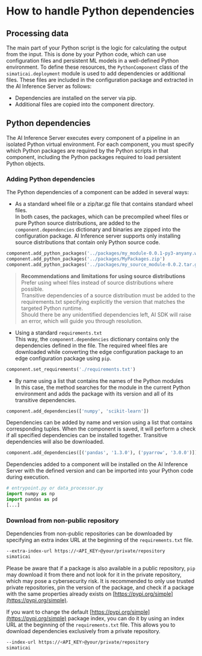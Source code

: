 # How to handle Python dependencies

## Processing data

The main part of your Python script is the logic for calculating the output from the input. This is done by your Python code, which can use configuration files and persistent ML models in a well-defined Python environment. To define these resources, the `PythonComponent` class of the `simaticai.deployment` module is used to add dependencies or additional files.
These files are included in the configuration package and extracted in the AI Inference Server as follows:

- Dependencies are installed on the server via pip.
- Additional files are copied into the component directory.

## Python dependencies

The AI Inference Server executes every component of a pipeline in an isolated Python virtual environment. For each component, you must specify which Python packages are required by the Python scripts in that component, including the Python packages required to load persistent Python objects.

### Adding Python dependencies

The Python dependencies of a component can be added in several ways:

- As a standard wheel file or a zip/tar.gz file that contains standard wheel files.\
  In both cases, the packages, which can be precompiled wheel files or pure Python source distributions, are added to the `component.dependencies` dictionary and binaries are zipped into the configuration package. AI Inference server supports only installing source distributions that contain only Python source code.

```python
component.add_python_packages('../packages/my_module-0.0.1-py3-anyany.whl')
component.add_python_packages('../packages/MyPackages.zip')
component.add_python_packages('../packages/my_source_module-0.0.2.tar.gz')
```

> **Recommendations and limitations for using source distributions**\
>  Prefer using wheel files instead of source distributions where possible.\
>  Transitive dependencies of a source distribution must be added to the requirements.txt specifying explicitly the version that matches the targeted Python runtime.\
>  Should there be any unidentified dependencies left, AI SDK will raise an error, which will guide you through resolution.

- Using a standard `requirements.txt`\
  This way, the `component.dependencies` dictionary contains only the dependencies defined in the file. The required wheel files are downloaded while converting the edge configuration package to an edge configuration package using `pip`.

```python
component.set_requirements('./requirements.txt')
```

- By name using a list that contains the names of the Python modules \
  In this case, the method searches for the module in the current Python environment and adds the package with its version and all of its transitive dependencies.

```python
component.add_dependencies(['numpy', 'scikit-learn'])
```

Dependencies can be added by name and version using a list that contains corresponding tuples. When the component is saved, it will perform a check if all specified dependencies can be installed together. Transitive dependencies will also be downloaded.

```python
component.add_dependencies([('pandas', '1.3.0'), ('pyarrow', '3.0.0')])
```

Dependencies added to a component will be installed on the AI Inference Server with the defined version and can be imported into your Python code during execution.

```python
# entrypoint.py or data_processor.py
import numpy as np
import pandas as pd
[...]
```

### Download from non-public repository

Dependencies from non-public repositories can be downloaded by specifying an extra index URL at the beginning of the `requirements.txt` file.

```bash
--extra-index-url https://<API_KEY>@your/private/repository
simaticai
```

Please be aware that if a package is also available in a public repository, `pip` may download it from there and not look for it in the private repository, which may pose a cybersecurity risk.
It is recommended to only use trusted private repositories, pin the version of the package, and check if a package with the same properties already exists on [https://pypi.org/simple](https://pypi.org/simple).

If you want to change the default [https://pypi.org/simple](https://pypi.org/simple) package index, you can do it by using an index URL at the beginning of the `requirements.txt` file. This allows you to download dependencies exclusively from a private repository.

```bash
--index-url https://<API_KEY>@your/private/repository
simaticai
```
